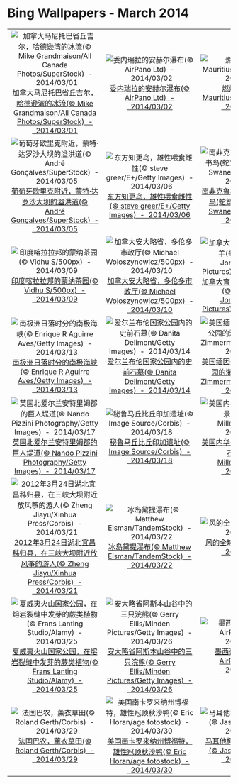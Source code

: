 # Bing Wallpapers - March 2014

| | | | |
|:-------------------------:|:-------------------------:|:-------------------------:|:-------------------------:|
| ![加拿大马尼托巴省丘吉尔，哈德逊湾的冰流(© Mike Grandmaison/All Canada Photos/SuperStock)  -  2014/03/01](https://bing.ee123.net/img/cn/fhd/2014/03/01.jpg)[加拿大马尼托巴省丘吉尔，哈德逊湾的冰流(© Mike Grandmaison/All Canada Photos/SuperStock)  -  2014/03/01](https://bing.ee123.net/img/cn/fhd/2014/03/01.jpg) | ![委内瑞拉的安赫尔瀑布(© AirPano Ltd)  -  2014/03/02](https://bing.ee123.net/img/cn/fhd/2014/03/02.jpg)[委内瑞拉的安赫尔瀑布(© AirPano Ltd)  -  2014/03/02](https://bing.ee123.net/img/cn/fhd/2014/03/02.jpg) | ![燃烧的蜡烛(© Mauritius/SuperStock)  -  2014/03/03](https://bing.ee123.net/img/cn/fhd/2014/03/03.jpg)[燃烧的蜡烛(© Mauritius/SuperStock)  -  2014/03/03](https://bing.ee123.net/img/cn/fhd/2014/03/03.jpg) | ![美国路易斯安那州新奥尔良，狂欢节珠串(© David H. Lewis/Getty Images)  -  2014/03/04](https://bing.ee123.net/img/cn/fhd/2014/03/04.jpg)[美国路易斯安那州新奥尔良，狂欢节珠串(© David H. Lewis/Getty Images)  -  2014/03/04](https://bing.ee123.net/img/cn/fhd/2014/03/04.jpg) |
| ![葡萄牙欧里克附近，蒙特·达罗沙大坝的溢洪道(© André Gonçalves/SuperStock)  -  2014/03/05](https://bing.ee123.net/img/cn/fhd/2014/03/05.jpg)[葡萄牙欧里克附近，蒙特·达罗沙大坝的溢洪道(© André Gonçalves/SuperStock)  -  2014/03/05](https://bing.ee123.net/img/cn/fhd/2014/03/05.jpg) | ![东方知更鸟，雄性喂食雌性(© steve greer/E+/Getty Images)  -  2014/03/06](https://bing.ee123.net/img/cn/fhd/2014/03/06.jpg)[东方知更鸟，雄性喂食雌性(© steve greer/E+/Getty Images)  -  2014/03/06](https://bing.ee123.net/img/cn/fhd/2014/03/06.jpg) | ![南非克鲁格国家公园的秘书鸟(蛇鹫)(© Johannes Swanepoel/Alamy)  -  2014/03/07](https://bing.ee123.net/img/cn/fhd/2014/03/07.jpg)[南非克鲁格国家公园的秘书鸟(蛇鹫)(© Johannes Swanepoel/Alamy)  -  2014/03/07](https://bing.ee123.net/img/cn/fhd/2014/03/07.jpg) | ![俄罗斯圣彼得堡，国际劳动妇女节庆祝活动(© Yury Goldenshteyn/Corbis)  -  2014/03/08](https://bing.ee123.net/img/cn/fhd/2014/03/08.jpg)[俄罗斯圣彼得堡，国际劳动妇女节庆祝活动(© Yury Goldenshteyn/Corbis)  -  2014/03/08](https://bing.ee123.net/img/cn/fhd/2014/03/08.jpg) |
| ![印度喀拉拉邦的蒙纳茶园(© Vidhu S/500px)  -  2014/03/09](https://bing.ee123.net/img/cn/fhd/2014/03/09.jpg)[印度喀拉拉邦的蒙纳茶园(© Vidhu S/500px)  -  2014/03/09](https://bing.ee123.net/img/cn/fhd/2014/03/09.jpg) | ![加拿大安大略省，多伦多市政厅(© Michael Woloszynowicz/500px)  -  2014/03/10](https://bing.ee123.net/img/cn/fhd/2014/03/10.jpg)[加拿大安大略省，多伦多市政厅(© Michael Woloszynowicz/500px)  -  2014/03/10](https://bing.ee123.net/img/cn/fhd/2014/03/10.jpg) | ![加拿大育空地区的白大角羊(© Donald M. Jones/Minden Pictures)  -  2014/03/11](https://bing.ee123.net/img/cn/fhd/2014/03/11.jpg)[加拿大育空地区的白大角羊(© Donald M. Jones/Minden Pictures)  -  2014/03/11](https://bing.ee123.net/img/cn/fhd/2014/03/11.jpg) | ![新西兰摩拉基巨石(© Uli Hamacher/Getty Images)  -  2014/03/12](https://bing.ee123.net/img/cn/fhd/2014/03/12.jpg)[新西兰摩拉基巨石(© Uli Hamacher/Getty Images)  -  2014/03/12](https://bing.ee123.net/img/cn/fhd/2014/03/12.jpg) |
| ![南极洲日落时分的南极海峡(© Enrique R Aguirre Aves/Getty Images)  -  2014/03/13](https://bing.ee123.net/img/cn/fhd/2014/03/13.jpg)[南极洲日落时分的南极海峡(© Enrique R Aguirre Aves/Getty Images)  -  2014/03/13](https://bing.ee123.net/img/cn/fhd/2014/03/13.jpg) | ![爱尔兰布伦国家公园内的史前石墓(© Danita Delimont/Getty Images)  -  2014/03/14](https://bing.ee123.net/img/cn/fhd/2014/03/14.jpg)[爱尔兰布伦国家公园内的史前石墓(© Danita Delimont/Getty Images)  -  2014/03/14](https://bing.ee123.net/img/cn/fhd/2014/03/14.jpg) | ![美国缅因州阿卡迪亚国家公园的海岸线(© David Zimmerman/Masterfile)  -  2014/03/15](https://bing.ee123.net/img/cn/fhd/2014/03/15.jpg)[美国缅因州阿卡迪亚国家公园的海岸线(© David Zimmerman/Masterfile)  -  2014/03/15](https://bing.ee123.net/img/cn/fhd/2014/03/15.jpg) | ![华盛顿州萨米什岛的短耳鸮(© Bryan Matthew)  -  2014/03/16](https://bing.ee123.net/img/cn/fhd/2014/03/16.jpg)[华盛顿州萨米什岛的短耳鸮(© Bryan Matthew)  -  2014/03/16](https://bing.ee123.net/img/cn/fhd/2014/03/16.jpg) |
| ![英国北爱尔兰安特里姆郡的巨人堤道(© Nando Pizzini Photography/Getty Images)  -  2014/03/17](https://bing.ee123.net/img/cn/fhd/2014/03/17.jpg)[英国北爱尔兰安特里姆郡的巨人堤道(© Nando Pizzini Photography/Getty Images)  -  2014/03/17](https://bing.ee123.net/img/cn/fhd/2014/03/17.jpg) | ![秘鲁马丘比丘印加遗址(© Image Source/Corbis)  -  2014/03/18](https://bing.ee123.net/img/cn/fhd/2014/03/18.jpg)[秘鲁马丘比丘印加遗址(© Image Source/Corbis)  -  2014/03/18](https://bing.ee123.net/img/cn/fhd/2014/03/18.jpg) | ![美国内华达州太浩湖的盆景石(© Josh Miller/Corbis)  -  2014/03/19](https://bing.ee123.net/img/cn/fhd/2014/03/19.jpg)[美国内华达州太浩湖的盆景石(© Josh Miller/Corbis)  -  2014/03/19](https://bing.ee123.net/img/cn/fhd/2014/03/19.jpg) | ![福克兰群岛，出现在国王企鹅领地的绵羊(© Frans Lanting/Corbis)  -  2014/03/20](https://bing.ee123.net/img/cn/fhd/2014/03/20.jpg)[福克兰群岛，出现在国王企鹅领地的绵羊(© Frans Lanting/Corbis)  -  2014/03/20](https://bing.ee123.net/img/cn/fhd/2014/03/20.jpg) |
| ![2012年3月24日湖北宜昌秭归县，在三峡大坝附近放风筝的游人(© Zheng Jiayu/Xinhua Press/Corbis)  -  2014/03/21](https://bing.ee123.net/img/cn/fhd/2014/03/21.jpg)[2012年3月24日湖北宜昌秭归县，在三峡大坝附近放风筝的游人(© Zheng Jiayu/Xinhua Press/Corbis)  -  2014/03/21](https://bing.ee123.net/img/cn/fhd/2014/03/21.jpg) | ![冰岛黛提瀑布(© Matthew Eisman/TandemStock)  -  2014/03/22](https://bing.ee123.net/img/cn/fhd/2014/03/22.jpg)[冰岛黛提瀑布(© Matthew Eisman/TandemStock)  -  2014/03/22](https://bing.ee123.net/img/cn/fhd/2014/03/22.jpg) | ![风的全球图(© NASA)  -  2014/03/23](https://bing.ee123.net/img/cn/fhd/2014/03/23.jpg)[风的全球图(© NASA)  -  2014/03/23](https://bing.ee123.net/img/cn/fhd/2014/03/23.jpg) | ![福建永定县的传统客家土楼(© Kenny Chow Kmdd/Flickr/Getty Images)  -  2014/03/24](https://bing.ee123.net/img/cn/fhd/2014/03/24.jpg)[福建永定县的传统客家土楼(© Kenny Chow Kmdd/Flickr/Getty Images)  -  2014/03/24](https://bing.ee123.net/img/cn/fhd/2014/03/24.jpg) |
| ![夏威夷火山国家公园，在熔岩裂缝中发芽的蕨类植物(© Frans Lanting Studio/Alamy)  -  2014/03/25](https://bing.ee123.net/img/cn/fhd/2014/03/25.jpg)[夏威夷火山国家公园，在熔岩裂缝中发芽的蕨类植物(© Frans Lanting Studio/Alamy)  -  2014/03/25](https://bing.ee123.net/img/cn/fhd/2014/03/25.jpg) | ![安大略省阿斯本山谷中的三只浣熊(© Gerry Ellis/Minden Pictures/Getty Images)  -  2014/03/26](https://bing.ee123.net/img/cn/fhd/2014/03/26.jpg)[安大略省阿斯本山谷中的三只浣熊(© Gerry Ellis/Minden Pictures/Getty Images)  -  2014/03/26](https://bing.ee123.net/img/cn/fhd/2014/03/26.jpg) | ![墨西哥坎昆全景(© AirPano Ltd)  -  2014/03/27](https://bing.ee123.net/img/cn/fhd/2014/03/27.jpg)[墨西哥坎昆全景(© AirPano Ltd)  -  2014/03/27](https://bing.ee123.net/img/cn/fhd/2014/03/27.jpg) | ![北京八达岭长城(© Chua Wee Boo/Age Fotostock)  -  2014/03/28](https://bing.ee123.net/img/cn/fhd/2014/03/28.jpg)[北京八达岭长城(© Chua Wee Boo/Age Fotostock)  -  2014/03/28](https://bing.ee123.net/img/cn/fhd/2014/03/28.jpg) |
| ![法国巴农，薰衣草田(© Roland Gerth/Corbis)  -  2014/03/29](https://bing.ee123.net/img/cn/fhd/2014/03/29.jpg)[法国巴农，薰衣草田(© Roland Gerth/Corbis)  -  2014/03/29](https://bing.ee123.net/img/cn/fhd/2014/03/29.jpg) | ![美国南卡罗来纳州博福特，雄性冠顶秋沙鸭(© Eric Horan/age fotostock)  -  2014/03/30](https://bing.ee123.net/img/cn/fhd/2014/03/30.jpg)[美国南卡罗来纳州博福特，雄性冠顶秋沙鸭(© Eric Horan/age fotostock)  -  2014/03/30](https://bing.ee123.net/img/cn/fhd/2014/03/30.jpg) | ![马耳他柯米诺的蓝色礁湖(© Jason Hawkes)  -  2014/03/31](https://bing.ee123.net/img/cn/fhd/2014/03/31.jpg)[马耳他柯米诺的蓝色礁湖(© Jason Hawkes)  -  2014/03/31](https://bing.ee123.net/img/cn/fhd/2014/03/31.jpg) |  |
